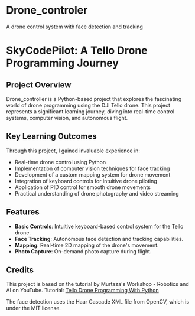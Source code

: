 # Drone_controler
A drone control system with face detection and tracking

# SkyCodePilot: A Tello Drone Programming Journey

## Project Overview

Drone_controller is a Python-based project that explores the fascinating world of drone programming using the DJI Tello drone. This project represents a significant learning journey, diving into real-time control systems, computer vision, and autonomous flight.

## Key Learning Outcomes

Through this project, I gained invaluable experience in:

- Real-time drone control using Python
- Implementation of computer vision techniques for face tracking
- Development of a custom mapping system for drone movement
- Integration of keyboard controls for intuitive drone piloting
- Application of PID control for smooth drone movements
- Practical understanding of drone photography and video streaming

## Features

- **Basic Controls**: Intuitive keyboard-based control system for the Tello drone.
- **Face Tracking**: Autonomous face detection and tracking capabilities.
- **Mapping**: Real-time 2D mapping of the drone's movement.
- **Photo Capture**: On-demand photo capture during flight.

## Credits
This project is based on the tutorial by Murtaza's Workshop - Robotics and AI on YouTube.
Tutorial: [Tello Drone Programming With Python](https://youtu.be/LmEcyQnfpDA)

The face detection uses the Haar Cascade XML file from OpenCV, which is under the MIT license.
